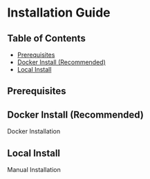 # Installation Guide

## Table of Contents

- [Prerequisites](#prerequisites)
- [Docker Install (Recommended)](#docker-install-recommended)
- [Local Install](#local-install)

## Prerequisites


## Docker Install (Recommended)

Docker Installation

## Local Install

Manual Installation
